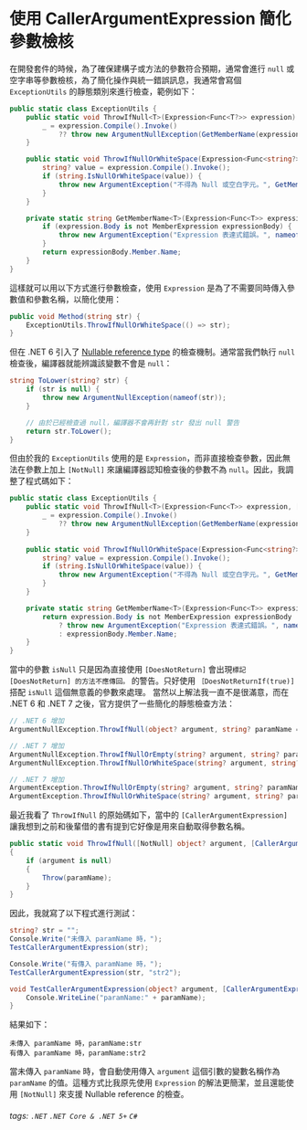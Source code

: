 # 使用 CallerArgumentExpression 簡化參數檢核

在開發套件的時候，為了確保建構子或方法的參數符合預期，通常會進行 `null` 或空字串等參數檢核，為了簡化操作與統一錯誤訊息，我通常會寫個 `ExceptionUtils` 的靜態類別來進行檢查，範例如下：

```csharp
public static class ExceptionUtils {
    public static void ThrowIfNull<T>(Expression<Func<T?>> expression) {
        _ = expression.Compile().Invoke()
            ?? throw new ArgumentNullException(GetMemberName(expression));
    }

    public static void ThrowIfNullOrWhiteSpace(Expression<Func<string?>> expression) {
        string? value = expression.Compile().Invoke();
        if (string.IsNullOrWhiteSpace(value)) {
            throw new ArgumentException("不得為 Null 或空白字元。", GetMemberName(expression));
        }
    }

    private static string GetMemberName<T>(Expression<Func<T>> expression) {
        if (expression.Body is not MemberExpression expressionBody) {
            throw new ArgumentException("Expression 表達式錯誤。", nameof(expression));
        }
        return expressionBody.Member.Name;
    }
}
```

這樣就可以用以下方式進行參數檢查，使用 `Expression` 是為了不需要同時傳入參數值和參數名稱，以簡化使用：
```csharp
public void Method(string str) {
    ExceptionUtils.ThrowIfNullOrWhiteSpace(() => str);   
}
```

但在 .NET 6 引入了 [Nullable reference type](https://learn.microsoft.com/zh-tw/dotnet/csharp/nullable-references) 的檢查機制。通常當我們執行 `null` 檢查後，編譯器就能辨識該變數不會是 `null`：

```csharp
string ToLower(string? str) {
    if (str is null) {
        throw new ArgumentNullException(nameof(str));
    }

    // 由於已經檢查過 null，編譯器不會再針對 str 發出 null 警告
    return str.ToLower();
}
```

但由於我的 `ExceptionUtils` 使用的是 `Expression`，而非直接檢查參數，因此無法在參數上加上 `[NotNull]` 來讓編譯器認知檢查後的參數不為 `null`。因此，我調整了程式碼如下：

```csharp
public static class ExceptionUtils {
    public static void ThrowIfNull<T>(Expression<Func<T>> expression, [DoesNotReturnIf(true)] bool isNull = true) {
        _ = expression.Compile().Invoke()
            ?? throw new ArgumentNullException(GetMemberName(expression));
    }
    
    public static void ThrowIfNullOrWhiteSpace(Expression<Func<string?>> expression, [DoesNotReturnIf(true)] bool isNull = true) {
        string? value = expression.Compile().Invoke();
        if (string.IsNullOrWhiteSpace(value)) {
            throw new ArgumentException("不得為 Null 或空白字元。", GetMemberName(expression));
        }
    }

    private static string GetMemberName<T>(Expression<Func<T>> expression) {
        return expression.Body is not MemberExpression expressionBody
            ? throw new ArgumentException("Expression 表達式錯誤。", nameof(expression))
            : expressionBody.Member.Name;
    }
}
```

當中的參數 `isNull` 只是因為直接使用 `[DoesNotReturn]` 會出現`標記 [DoesNotReturn] 的方法不應傳回。` 的警告。只好使用 `［DoesNotReturnIf(true)]` 搭配 `isNull` 這個無意義的參數來處理。
當然以上解法我一直不是很滿意，而在 .NET 6 和 .NET 7 之後，官方提供了一些簡化的靜態檢查方法：

```csharp
// .NET 6 增加
ArgumentNullException.ThrowIfNull(object? argument, string? paramName = null);

// .NET 7 增加
ArgumentNullException.ThrowIfNullOrEmpty(string? argument, string? paramName = null);
ArgumentNullException.ThrowIfNullOrWhiteSpace(string? argument, string? paramName = null);

// .NET 7 增加
ArgumentException.ThrowIfNullOrEmpty(string? argument, string? paramName = null);
ArgumentException.ThrowIfNullOrWhiteSpace(string? argument, string? paramName = null);
```

最近我看了 `ThrowIfNull` 的原始碼如下，當中的 `[CallerArgumentExpression]` 讓我想到之前和後輩借的書有提到它好像是用來自動取得參數名稱。
```csharp
public static void ThrowIfNull([NotNull] object? argument, [CallerArgumentExpression(nameof(argument))] string? paramName = null)
{
    if (argument is null)
    {
        Throw(paramName);
    }
}
```

因此，我就寫了以下程式進行測試：
```csharp
string? str = "";
Console.Write("未傳入 paramName 時，");
TestCallerArgumentExpression(str);

Console.Write("有傳入 paramName 時，");
TestCallerArgumentExpression(str, "str2");

void TestCallerArgumentExpression(object? argument, [CallerArgumentExpression(nameof(argument))] string? paramName = null) {
    Console.WriteLine("paramName:" + paramName);
}
```

結果如下：
```
未傳入 paramName 時，paramName:str
有傳入 paramName 時，paramName:str2
```

當未傳入 `paramName` 時，會自動使用傳入 `argument` 這個引數的變數名稱作為 `paramName` 的值。這種方式比我原先使用 `Expression` 的解法更簡潔，並且還能使用 `[NotNull]` 來支援 Nullable reference 的檢查。

###### tags: `.NET` `.NET Core & .NET 5+` `C#`